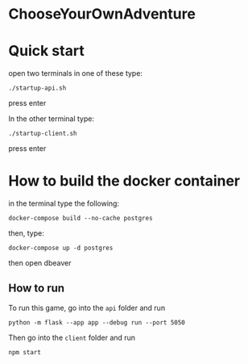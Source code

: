 # ChooseYourOwnAdventure

# Quick start
open two terminals
in one of these type:

`./startup-api.sh`


press enter

In the other terminal type:

`./startup-client.sh`


press enter

# How to build the docker container
in the terminal type the following:

`docker-compose build --no-cache postgres`

then, type:

`docker-compose up -d postgres`

then open dbeaver


## How to run
To run this game, go into the `api` folder and run 

`python -m flask --app app --debug run --port 5050`

Then go into the `client` folder and run 

`npm start`

